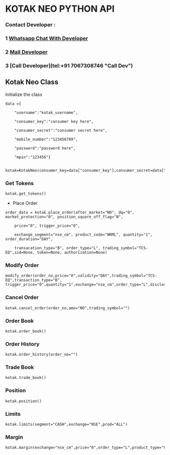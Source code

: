 # KOTAK NEO PYTHON API

### Contact Developer :

### 1 [Whatsapp Chat With Developer](https://wa.me/message/OXZ53HSKZHXBE1 "Chat With Dev")

### 2 [Mail Developer](mailto:kalilinuxuser5@gmail.com "Mail Dev") 

### 3 [Call Developer](tel:+91 7067308746 "Call Dev")

## Kotak Neo Class

Initialize the class

```python-repl
data ={

    "username":"kotak_username",

    "consumer_key":"consumer key here",

    "consumer_secret":"consumer secret here",

    "mobile_number":"123456789",

    "password":"password here",

    "mpin":"123456"}

    kotak=KotakNeo(consumer_key=data["consumer_key"],consumer_secret=data["consumer_secret"],username=data['username'],mobile_number=data["mobile_number"],password=data["password"],mpin=data['mpin'])
```

### Get Tokens

```python-repl
kotak.get_tokens()
```

* Place Order

```python-repl
order_data = kotak.place_order(after_market="NO", dq="0", market_protection="0", position_square_off_flag="N",

    price="0", trigger_price="0",

    exchange_segment="nse_cm", product_code="NRML", quantity="1", order_duration="DAY",

    transacation_type="B", order_type="L", trading_symbol="TCS-EQ",sid=None, token=None, authorization=None)

```

### Modify Order

```python-repl
modify_order(order_no,price="0",validity="DAY",trading_symbol="TCS-EQ",transaction_type="B",     trigger_price="0",quantity="1",exchange="nse_cm",order_type="L",disclosed_quantity="0",product_code="NRML")
```

### Cancel Order

```python-repl
kotak.cancel_order(order_no,amo="NO",trading_symbol="")
```

### Order Book

```python-repl
kotak.order_book()
```

### Order History

```python-repl
kotak.order_history(order_no="")
```

### Trade Book

```python-repl
kotak.trade_book()
```

### Position

```python-repl
kotak.position()
```

### Limits

```python-repl
kotak.limits(segment="CASH",exchange="NSE",prod="ALL")
```

### Margin

```python-repl
kotak.margin(exchange="nse_cm",price="0",order_type="L",product_type="CNC",quantity='1',transaction_type="B")
```
